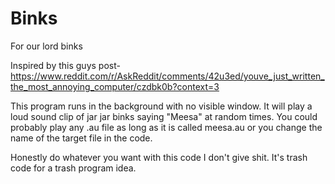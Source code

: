 # Binks
For our lord binks

Inspired by this guys post- 
https://www.reddit.com/r/AskReddit/comments/42u3ed/youve_just_written_the_most_annoying_computer/czdbk0b?context=3

This program runs in the background with no visible window. It will play a loud sound clip of jar jar binks saying "Meesa" at random times.
You could probably play any .au file as long as it is called meesa.au or you change the name of the target file in the code. 



Honestly do whatever you want with this code I don't give shit. It's trash code for a trash program idea. 
